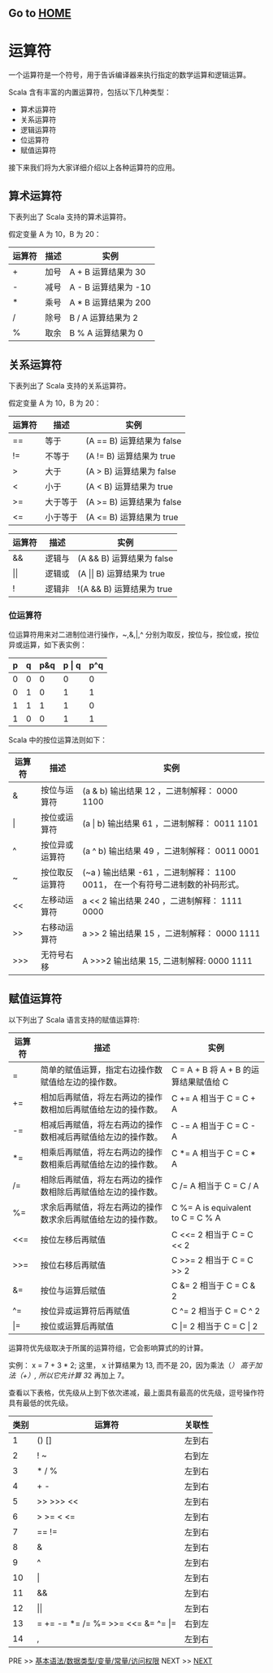 Go to [ HOME ](../../scala-learning.md)
---

<h1>运算符</h1>

一个运算符是一个符号，用于告诉编译器来执行指定的数学运算和逻辑运算。

Scala 含有丰富的内置运算符，包括以下几种类型：
+ 算术运算符
+ 关系运算符
+ 逻辑运算符
+ 位运算符
+ 赋值运算符

接下来我们将为大家详细介绍以上各种运算符的应用。

## 算术运算符
下表列出了 Scala 支持的算术运算符。

假定变量 A 为 10，B 为 20：

|运算符|描述|实例|
|---|---|---|
|+|加号	|A + B 运算结果为 30
|-|减号	|A - B 运算结果为 -10
|*|乘号	|A * B 运算结果为 200
|/|除号	|B / A 运算结果为 2
|%|取余	|B % A 运算结果为 0

## 关系运算符
下表列出了 Scala 支持的关系运算符。

假定变量 A 为 10，B 为 20：


|运算符|描述|实例|
|---|---|---|
|==|等于	|(A == B) 运算结果为 false|
|!=	|不等于|(A != B) 运算结果为 true|
|>	|大于|(A > B) 运算结果为 false|
|<	|小于|(A < B) 运算结果为 true|
|>=	|大于等于|(A >= B) 运算结果为 false|
|<=	|小于等于|(A <= B) 运算结果为 true|


|运算符|描述|实例|
|---|---|---|
|&&	|逻辑与|	(A && B) 运算结果为 false|
|&#124;&#124;|	逻辑或|	(A &#124;&#124; B) 运算结果为 true|
|!|	逻辑非|	!(A && B) 运算结果为 true|

### 位运算符
位运算符用来对二进制位进行操作，~,&,|,^ 分别为取反，按位与，按位或，按位异或运算，如下表实例：

|p|q|p&q|p &#124; q|p^q|
|---|---|---|---|---|
|0|0|0|0|0|
|0|1|0|1|1|
|1|1|1|1|0|
|1|0|0|1|1|

Scala 中的按位运算法则如下：

|运算符|描述|实例|
|---|---|---|
|&|	按位与运算符	|(a & b) 输出结果 12 ，二进制解释： 0000 1100|
|&#124;|按位或运算符|(a &#124; b) 输出结果 61 ，二进制解释： 0011 1101|
|^|	按位异或运算符|(a ^ b) 输出结果 49 ，二进制解释： 0011 0001|
|~|	按位取反运算符|(~a ) 输出结果 -61 ，二进制解释： 1100 0011， 在一个有符号二进制数的补码形式。|
|<<|左移动运算符|	a << 2 输出结果 240 ，二进制解释： 1111 0000|
|>>	|右移动运算符|	a >> 2 输出结果 15 ，二进制解释： 0000 1111|
|>>>|无符号右移|	A >>>2 输出结果 15, 二进制解释: 0000 1111|


## 赋值运算符
以下列出了 Scala 语言支持的赋值运算符:

|运算符|描述|实例|
|---|---|---|
|=	|简单的赋值运算，指定右边操作数赋值给左边的操作数。|	C = A + B 将 A + B 的运算结果赋值给 C
|+=	|相加后再赋值，将左右两边的操作数相加后再赋值给左边的操作数。	|C += A 相当于 C = C + A
|-=	|相减后再赋值，将左右两边的操作数相减后再赋值给左边的操作数。|	C -= A 相当于 C = C - A
|*=	|相乘后再赋值，将左右两边的操作数相乘后再赋值给左边的操作数。	|C *= A 相当于 C = C * A
|/=	|相除后再赋值，将左右两边的操作数相除后再赋值给左边的操作数。|	C /= A 相当于 C = C / A
|%=	|求余后再赋值，将左右两边的操作数求余后再赋值给左边的操作数。|	C %= A is equivalent to C = C % A
|<<=|按位左移后再赋值|	C <<= 2 相当于 C = C << 2
|>>=|按位右移后再赋值	|C >>= 2 相当于 C = C >> 2
|&=	|按位与运算后赋值|	C &= 2 相当于 C = C & 2
|^=	|按位异或运算符后再赋值|	C ^= 2 相当于 C = C ^ 2
|&#124;=|按位或运算后再赋值|	C &#124;= 2 相当于 C = C &#124; 2


运算符优先级取决于所属的运算符组，它会影响算式的的计算。

实例： x = 7 + 3 * 2; 这里， x 计算结果为 13, 而不是 20，因为乘法（*） 高于加法（+）, 所以它先计算 3*2 再加上 7。

查看以下表格，优先级从上到下依次递减，最上面具有最高的优先级，逗号操作符具有最低的优先级。

|类别|运算符|	关联性|
|---|---|---|
|1|	() []|	左到右|
|2|	! ~|	右到左|
|3|	* / %	|左到右|
|4|	+ -	|左到右|
|5|	>> >>> <<|	左到右|
|6|	> >= < <=	|左到右|
|7|	== !=	|左到右|
|8|	&|左到右|
|9|	^|左到右|
|10|&#124;	|左到右|
|11|&&	|左到右|
|12|&#124;&#124;	|左到右|
|13|= += -= *= /= %= >>= <<= &= ^= &#124;=	|右到左|
|14|,|左到右|

PRE >> [基本语法/数据类型/变量/常量/访问权限](../part1/part.md)
NEXT >> [NEXT](../part3/part.md)
